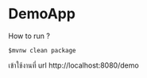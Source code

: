 # DemoApp

How to run ?

```
$mvnw clean package

```

เข้าใช้งานที่ url http://localhost:8080/demo

